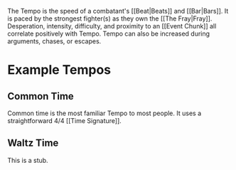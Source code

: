 The Tempo is the speed of a combatant's [[Beat|Beats]] and [[Bar|Bars]]. It is paced by the strongest fighter(s) as they own the [[The Fray|Fray]]. Desperation, intensity, difficulty, and proximity to an [[Event Chunk]] all correlate positively with Tempo. Tempo can also be increased during arguments, chases, or escapes.

# Example Tempos

## Common Time

Common time is the most familiar Tempo to most people. It uses a straightforward 4/4 [[Time Signature]].

## Waltz Time

This is a stub.